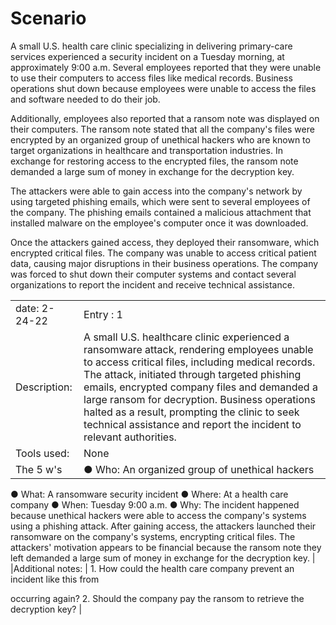 # Scenario 
A small U.S. health care clinic specializing in delivering primary-care services experienced a security incident on a Tuesday morning, at approximately 9:00 a.m. Several employees reported that they were unable to use their computers to access files like medical records. Business operations shut down because employees were unable to access the files and software needed to do their job.

Additionally, employees also reported that a ransom note was displayed on their computers. The ransom note stated that all the company's files were encrypted by an organized group of unethical hackers who are known to target organizations in healthcare and transportation industries. In exchange for restoring access to the encrypted files, the ransom note demanded a large sum of money in exchange for the decryption key. 

The attackers were able to gain access into the company's network by using targeted phishing emails, which were sent to several employees of the company. The phishing emails contained a malicious attachment that installed malware on the employee's computer once it was downloaded.

Once the attackers gained access, they deployed their ransomware, which encrypted critical files. The company was unable to access critical patient data, causing major disruptions in their business operations. The company was forced to shut down their computer systems and contact several organizations to report the incident and receive technical assistance.


|       |        |
|--------|--------|
|date: 2-24-22 |Entry : 1 |
| Description: | A small U.S. healthcare clinic experienced a ransomware attack, rendering employees unable to access critical files, including medical records. The attack, initiated through targeted phishing emails, encrypted company files and demanded a large ransom for decryption. Business operations halted as a result, prompting the clinic to seek technical assistance and report the incident to relevant authorities. |
| Tools used: | None |
|The 5 w's | ● Who: An organized group of unethical hackers
● What: A ransomware security incident
● Where: At a health care company
● When: Tuesday 9:00 a.m.
● Why: The incident happened because unethical hackers were able to
access the company's systems using a phishing attack. After gaining
access, the attackers launched their ransomware on the company's
systems, encrypting critical files. The attackers' motivation appears to
be financial because the ransom note they left demanded a large sum
of money in exchange for the decryption key.   |
|Additional notes: |  1. How could the health care company prevent an incident like this from

occurring again?
2. Should the company pay the ransom to retrieve the decryption key?                |

